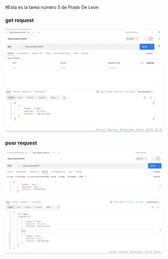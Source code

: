 #Esta es la tarea numero 5 de Prado De Leon

### get request

![Mi captura de pantalla del get](./fotos/get.png)

### posr request

![Mi captura de pantalla del post](./fotos/post.png)
